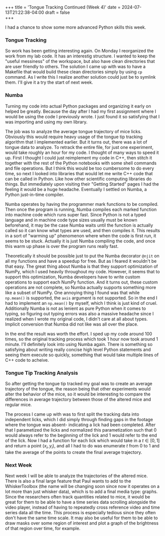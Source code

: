 +++
title = 'Tongue Tracking Continued (Week 4)'
date = 2024-07-13T21:22:38-04:00
draft = false  
+++

I had a chance to show some more advanced Python skills this week.
<!--more-->

### Tongue Tracking
So work has been getting interesting again. On Monday I reorganized the work from my lab code. It has an interestig structure. I wanted to keep the "useful messiness" of the workspace, but also have clean directories that are user friendly to others. The solution I came up with was to have a Makefile that would build these clean directories simply by using `cp` command. As I write this I realize another solution could just be to symlink them. I'll give it a try the start of next week.

### Numba
Turning my code into actual Python packages and organizing it early on helped be greatly. Because the day after I had my first assignment where I would be using the code I previously wrote. I just found it so satisfying that I was importing and using my own library. 

The job was to analyze the average tongue trajectory of mice licks. Obviously this would require heavy usage of the tongue tip tracking algorithm that I implemented earlier. But it turns out, there was a lot of tongue data to analyze. To retrack the entire file, for just one experiment, would take roughly an hour for my code. I thought of many ways to speed it up. First I thought I could just reimplement my code in C++, then stitch it together with the rest of the Python notebooks with some shell commands and file operations. But I think this would be too cumbersome to do every time, so next I looked into libraries that would let me write C++ code that can be called in Python. Like how other scientific computing libraries do things. But immediately upon visiting their "Getting Started" pages I had the feeling it would be a huge headache. Eventually I settled on Numba, a Python just-in-time compiler. 

Numba operates by having the programmer mark functions to be compiled. Then once the program is running, Numba compiles each marked function into machine code which runs super fast. Since Python is not a typed language and in machine code type sizes usually must be known beforehand, it may be the case Numba waits until the function is actually called so it can know what types are used, and then compiles it. This results in a sort of "warming up" phenomenon where when the code is first run, it seems to be stuck. Actually it is just Numba compiling the code, and once this warm up phase is over the program runs really fast.

Theoretically it should be possible just to put the Numba decorator `@njit` on all my functions and have a speedup for free. But as I feared it wouldn't be that easy. The great thing about Numba is that they support optimization of NumPy, which I used heavily throughout my code. However, it seems that to support this optimization, Numba developers have to write custom operations to support each NumPy function. And it turns out, these custom operations are not complete, so Numba actually supports something more like a subset of NumPy. One annoying thing I found was that while `np.mean()` is supported, the `axis` argument is not supported. So in the end I had to implement an `np.mean()` by myself, which I think is just kind of cruel. Additionally Numba is not as lenient as pure Python when it comes to typing, so figuring out typing errors was also a massive headache since I realized when I wrote my original code, I didn't care at all about types. Implicit conversion that Numba did not like was all over the place. 

In the end the result was worth the effort. I sped up my code around $100$ times, so the original tracking process which took 1 hour now took around 1 minute. I'll definitely look into using Numba again. There is something so satisfying about writing really concise high level Python statements and seeing them execute so quickly, something that would take multiple lines of C++ code to acheive.

### Tongue Tip Tracking Analysis
So after getting the tongue tip tracked my goal was to create an average trajectory of the tongue, the reason being that other experiments would alter the behavior of the mice, so it would be interesting to compare the differences in average trajectory between those of the altered mice and regular mice. 

The process I came up with was to first split the tracking data into independent licks, which I did simply through finding gaps in the footage where the tongue was absent- indicating a lick had been completed. After that I parametized the licks and normalized this parametization such that $0$ would always refer to the beginning of the lick and $1$ would refer to the end of the lick. Now I had a function for each lick which would take in a $t\in [0, 1]$ and return a point $(x_i, y_i)$, and all I had to do was enumerate $t$ from $0$ to $1$ and take the average of the points to create the final average trajectory. 

### Next Week
Next week I will be able to analyze the trajectories of the altered mice. There is also a final large feature that Paul wants to add to the WhiskerToolbox (the name will be changing soon since now it operates on a lot more than just whisker data), which is to add a final media type: graphs. Since the researchers often track quantities related to mice, it would be great for them to be able to have a time series data scrolling alongside the video player, instead of having to repeatedly cross reference video and time series data all the time. This process is especially tedious since they often don't have the same time scale. It may also be useful for them to be able to draw masks over some region of interest and plot a graph of the brightness of that region over time, for example. 

